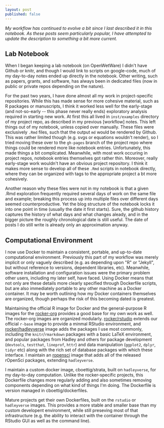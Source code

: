 ```yaml
---
layout: post
published: false
---
```


_My workflow has continued to evolve a bit since I last described it in this notebook. As these posts seem particularly popular, I have attempted to update the description to something a bit more current._


## Lab Notebook ##

When I began keeping a lab notebook (on OpenWetWare) I didn't have Github or knitr, and though I would link to 
scripts on google-code, much of my day-to-day notes ended up directly in the notebook.  Other writing, such as papers, grants, and software, has always been in dedicated files (now in public or private repos depending on the
nature).

For the past two years, I have done almost all my work in project-specific repositories.  While this has made sense for more cohesive material, such as R packages or manuscripts, I think it worked less well for the early-stage (and not-so-early -- this phase never really ends) exploratory analysis required in starting new work.  At first this all lived in `inst/examples` directory of my project repo, as described in my previous [workflow] notes.  This left things out of my notebook, unless copied over manually.  These files were exclusively `.Rmd` files, such that the output `md` would be rendered by Github.  This was rather limited though (e.g. svgs or equations wouldn't render), so I tried moving these over to the `gh-pages` branch of the project repo where things could be rendered more like notebook entries.  Unfortunately, this made things a bit complicated.  Meanwhile, with most work occuring in project repos, notebook entries themselves got rather thin. Moreover, really early-stage work wouldn't have an obvious project repository. I think it makes more sense to develop all of these `.Rmd` scripts in notebook directly, where they can be organized with tags to the appropriate project a bt more cohesively.  

Another reason why these files were not in my notebook is that a given .Rmd exploration frequently required several days of work on the same file and example; breaking this process up into multiple files over different days seemed counterproductive. Yet the blog structure of the notebook locks it into one point in time (usually the date it first starts). Sure, the github history captures the history of what days and what changes aleady, and in the bigger picture the roughly chronological date is still useful. The date of posts I do still write is already only an approximation anyway.  

## Computational Environment ##

I now use Docker to maintain a consistent, portable, and up-to-date computational environment. Previously this
part of my workflow was merely implicit or only vaguely described (e.g. as depending upon "R" or "Jekyll", but without reference to versions, dependent libraries, etc).  Meanwhile, software installation and configuration
issues were the primary problem other users, including my later self, have faced. Using Docker means that not 
only are these details more clearly specified through Dockerfile scripts, but are also immediately portable
to any other machine as a Docker container. It may be worth outlining how my Docker containers themselves are
organized, though perhaps the risk of this becoming dated is greatest.

Maintaining the official R image for Docker and the general-purpose R images for the
[rocker-org](https://github.com/rocker-org) provides a good base for my own work as well.  The rocker-org
images are organized modularly. [rocker/rstudio](https://github.com/rocker-org/rocker/wiki) extends our official `r-base` image to provide a minmal RStudio environment, and [rocker/hadleyverse](https://github.com/rocker-org/hadleyverse) image adds the packages I use most commonly, including the `knitr`/`rmarkdown` packages with a basic LaTeX environment, and popular packages from Hadley and others for package development (`devtools`, `testthat`, `lineprof`, `httr`) and data manipulation (`ggplot2`, `dplyr`, `tidyr` etc) along with the rich set of database packages with which these interface.  I maintain an [ropensci](https://github.com/rocker-org/ropensci) image that adds all of the released rOpenSci packages, extending `hadleyverse`.  

I maintain a custom docker image, cboettig/strata, built on `hadleyverse`, for my day-to-day computation. 
Unlike the rocker-specific 
projects, this Dockerfile changes more regularly adding and also sometimes removing components depending on what
kind of things I'm doing.  The Dockerfile is version managed in cboettig/dockerfiles.

Mature projects get their own Dockerfiles, built on the `rstudio` or `hadleyverse` images.  This provides a more stable and smaller base than my custom developent environment, while still preseving most of that infrastructure (e.g. the ability to interact with the container through the RStudio GUI as well as the command line).


